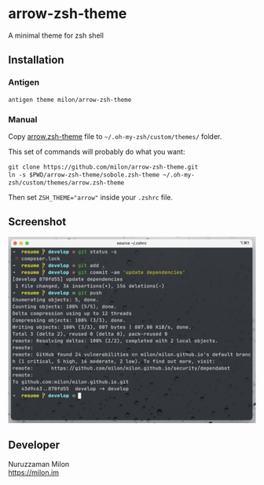 # arrow-zsh-theme

A minimal theme for zsh shell

## Installation

### Antigen

```
antigen theme milon/arrow-zsh-theme
```

### Manual

Copy [arrow.zsh-theme](https://github.com/milon/arrow-zsh-theme/blob/master/arrow.zsh-theme) file to `~/.oh-my-zsh/custom/themes/` folder.

This set of commands will probably do what you want:

```
git clone https://github.com/milon/arrow-zsh-theme.git
ln -s $PWD/arrow-zsh-theme/sobole.zsh-theme ~/.oh-my-zsh/custom/themes/arrow.zsh-theme
```

Then set `ZSH_THEME="arrow"` inside your `.zshrc` file.

## Screenshot

![screenshot](./screenshot.png)

## Developer

Nuruzzaman Milon <br/>
https://milon.im
